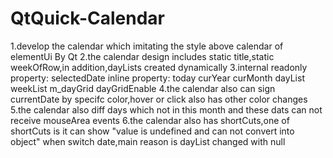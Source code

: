 <!--
 * @Author: jhjiang
 * @Date: 2022-07-23 10:34:17
 * @LastEditors: your name
 * @LastEditTime: 2022-07-23 10:36:44
 * @Description: file content
-->
# QtQuick-Calendar
1.develop the calendar which imitating the style above calendar of elementUi  By Qt
2.the calendar design includes static title,static weekOfRow,in addition,dayLists created dynamically 
3.internal readonly property: selectedDate inline property: today curYear curMonth dayList weekList m_dayGrid dayGridEnable 
4.the calendar also can sign currentDate by specifc color,hover or click also has other color changes 
5.the calendar also diff days which not in this month and these dats can not receive mouseArea events 
6.the calendar also has shortCuts,one of shortCuts is it can show "value is undefined and can not convert into object" when switch date,main reason is dayList changed with null
